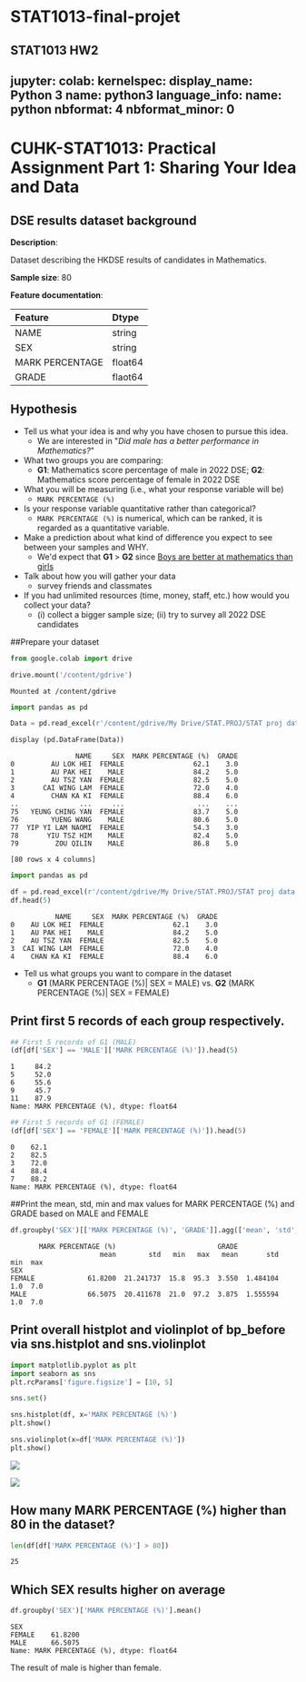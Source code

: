 # STAT1013-final-projet
STAT1013 HW2
---
jupyter:
  colab:
  kernelspec:
    display_name: Python 3
    name: python3
  language_info:
    name: python
  nbformat: 4
  nbformat_minor: 0
---

<div class="cell markdown" id="HKyU5zKzvAvS">

# CUHK-STAT1013: Practical Assignment Part 1: Sharing Your Idea and Data

</div>

<div class="cell markdown" id="ByrcqMDUvK10">

## DSE results dataset background

**Description**:

Dataset describing the HKDSE results of candidates in Mathematics.

**Sample size**: 80

**Feature documentation**:

| Feature         | Dtype   |
|:----------------|:--------|
| NAME            | string  |
| SEX             | string  |
| MARK PERCENTAGE | float64 |
| GRADE           | flaot64 |

</div>

<div class="cell markdown" id="qwsc2k2v2b1S">

## Hypothesis

-   Tell us what your idea is and why you have chosen to pursue this
    idea.
    -   We are interested in "*Did male has a better performance in
        Mathematics?*"
-   What two groups you are comparing:
    -   **G1**: Mathematics score percentage of male in 2022 DSE;
        **G2**: Mathematics score percentage of female in 2022 DSE
-   What you will be measuring (i.e., what your response variable will
    be)
    -   `MARK PERCENTAGE (%)`
-   Is your response variable quantitative rather than categorical?
    -   `MARK PERCENTAGE (%)` is numerical, which can be ranked, it is
        regarded as a quantitative variable.
-   Make a prediction about what kind of difference you expect to see
    between your samples and WHY.
    -   We'd expect that **G1** \> **G2** since [Boys are better at
        mathematics than
        girls](https://www.bbc.com/ukchina/trad/50863077)
-   Talk about how you will gather your data
    -   survey friends and classmates
-   If you had unlimited resources (time, money, staff, etc.) how would
    you collect your data?
    -   \(i\) collect a bigger sample size; (ii) try to survey all 2022
        DSE candidates

</div>

<div class="cell markdown" id="QuXJYRkv0dtF">

##Prepare your dataset

</div>

<div class="cell code" execution_count="4" id="7hhbuSNhKpUy">

``` python
from google.colab import drive
```

</div>

<div class="cell code" execution_count="3"
colab="{&quot;base_uri&quot;:&quot;https://localhost:8080/&quot;}"
id="PsPG3NvQKy7d" outputId="adada25d-d7e8-487b-9362-ea9c98722483">

``` python
drive.mount('/content/gdrive')
```

<div class="output stream stdout">

    Mounted at /content/gdrive

</div>

</div>

<div class="cell code" execution_count="5" id="kfH9WLGaK6wO">

``` python
import pandas as pd
```

</div>

<div class="cell code" execution_count="6" id="EyuGbT46s2Lg">

``` python
Data = pd.read_excel(r'/content/gdrive/My Drive/STAT.PROJ/STAT proj data.xlsx')
```

</div>

<div class="cell code" execution_count="7"
colab="{&quot;base_uri&quot;:&quot;https://localhost:8080/&quot;,&quot;height&quot;:419}"
id="cAAcTtvUuRsg" outputId="862062ed-8b62-49fa-e9e5-4c0294264999">

``` python
display (pd.DataFrame(Data))
```

<div class="output display_data">

                    NAME     SEX  MARK PERCENTAGE (%)  GRADE
    0         AU LOK HEI  FEMALE                 62.1    3.0
    1         AU PAK HEI    MALE                 84.2    5.0
    2         AU TSZ YAN  FEMALE                 82.5    5.0
    3       CAI WING LAM  FEMALE                 72.0    4.0
    4         CHAN KA KI  FEMALE                 88.4    6.0
    ..               ...     ...                  ...    ...
    75   YEUNG CHING YAN  FEMALE                 83.7    5.0
    76        YUENG WANG    MALE                 80.6    5.0
    77  YIP YI LAM NAOMI  FEMALE                 54.3    3.0
    78       YIU TSZ HIM    MALE                 82.4    5.0
    79         ZOU QILIN    MALE                 86.8    5.0

    [80 rows x 4 columns]

</div>

</div>

<div class="cell code" execution_count="8"
colab="{&quot;base_uri&quot;:&quot;https://localhost:8080/&quot;,&quot;height&quot;:204}"
id="ZFbX1zpn0_PA" outputId="5aa9d2cd-16cb-447e-c556-726664f92e8e">

``` python
import pandas as pd

df = pd.read_excel(r'/content/gdrive/My Drive/STAT.PROJ/STAT proj data.xlsx')
df.head(5)
```

<div class="output execute_result" execution_count="8">

               NAME     SEX  MARK PERCENTAGE (%)  GRADE
    0    AU LOK HEI  FEMALE                 62.1    3.0
    1    AU PAK HEI    MALE                 84.2    5.0
    2    AU TSZ YAN  FEMALE                 82.5    5.0
    3  CAI WING LAM  FEMALE                 72.0    4.0
    4    CHAN KA KI  FEMALE                 88.4    6.0

</div>

</div>

<div class="cell markdown" id="1nSZt2Vo7FZQ">

-   Tell us what groups you want to compare in the dataset
    -   **G1** (MARK PERCENTAGE (%)\| SEX = MALE) vs. **G2** (MARK
        PERCENTAGE (%)\| SEX = FEMALE)

</div>

<div class="cell markdown" id="VcMhos6_-Zwc">

## Print first 5 records of each group respectively.

</div>

<div class="cell code" execution_count="24"
colab="{&quot;base_uri&quot;:&quot;https://localhost:8080/&quot;}"
id="7OIR-toTtF1G" outputId="0f48a8a3-0cd3-4fba-f50c-40c41deba404">

``` python
## First 5 records of G1 (MALE)
(df[df['SEX'] == 'MALE']['MARK PERCENTAGE (%)']).head(5)
```

<div class="output execute_result" execution_count="24">

    1     84.2
    5     52.0
    6     55.6
    9     45.7
    11    87.9
    Name: MARK PERCENTAGE (%), dtype: float64

</div>

</div>

<div class="cell code" execution_count="25"
colab="{&quot;base_uri&quot;:&quot;https://localhost:8080/&quot;}"
id="J9iEjgHDtnoq" outputId="5172879f-9d39-4bdc-d42c-3fb258a3a891">

``` python
## First 5 records of G1 (FEMALE)
(df[df['SEX'] == 'FEMALE']['MARK PERCENTAGE (%)']).head(5)
```

<div class="output execute_result" execution_count="25">

    0    62.1
    2    82.5
    3    72.0
    4    88.4
    7    88.2
    Name: MARK PERCENTAGE (%), dtype: float64

</div>

</div>

<div class="cell markdown" id="Ot-ChS9vwOmA">

##Print the mean, std, min and max values for MARK PERCENTAGE (%) and
GRADE based on MALE and FEMALE

</div>

<div class="cell code" execution_count="27"
colab="{&quot;base_uri&quot;:&quot;https://localhost:8080/&quot;,&quot;height&quot;:173}"
id="AM_Z_lG5tx8F" outputId="1b825f30-5e09-4759-e1d9-7f91bf0769dc">

``` python
df.groupby('SEX')[['MARK PERCENTAGE (%)', 'GRADE']].agg(['mean', 'std', 'min', 'max'])
```

<div class="output execute_result" execution_count="27">

           MARK PERCENTAGE (%)                         GRADE                    
                          mean        std   min   max   mean       std  min  max
    SEX                                                                         
    FEMALE             61.8200  21.241737  15.8  95.3  3.550  1.484104  1.0  7.0
    MALE               66.5075  20.411678  21.0  97.2  3.875  1.555594  1.0  7.0

</div>

</div>

<div class="cell markdown" id="EFBunIVf36H1">

## Print overall histplot and violinplot of bp_before via sns.histplot and sns.violinplot

</div>

<div class="cell code" execution_count="51" id="kxYNuQx54Gxu">

``` python
import matplotlib.pyplot as plt
import seaborn as sns
plt.rcParams['figure.figsize'] = [10, 5]

sns.set()
```

</div>

<div class="cell code" execution_count="52"
colab="{&quot;base_uri&quot;:&quot;https://localhost:8080/&quot;,&quot;height&quot;:661}"
id="Kh81000G4RwQ" outputId="26b7d6e4-7313-478b-cde2-914cdb5097dd">

``` python
sns.histplot(df, x='MARK PERCENTAGE (%)')
plt.show()

sns.violinplot(x=df['MARK PERCENTAGE (%)'])
plt.show()
```

<div class="output display_data">

![](802581cc93111e08563e7059224a4836640ad34f.png)

</div>

<div class="output display_data">

![](5710cd37300c7438fd55a75b86e67a87c6ca1496.png)

</div>

</div>

<div class="cell markdown" id="upak4e1Q5Mro">

## How many MARK PERCENTAGE (%) higher than 80 in the dataset?

</div>

<div class="cell code" execution_count="57"
colab="{&quot;base_uri&quot;:&quot;https://localhost:8080/&quot;}"
id="pK9D-_RF5MWf" outputId="7c0bec80-7633-4e12-f06e-8cc7df3c0a79">

``` python
len(df[df['MARK PERCENTAGE (%)'] > 80])
```

<div class="output execute_result" execution_count="57">

    25

</div>

</div>

<div class="cell markdown" id="EnLLnwqmxbWj">

## Which SEX results higher on average

</div>

<div class="cell code" execution_count="28"
colab="{&quot;base_uri&quot;:&quot;https://localhost:8080/&quot;}"
id="MIU_b-Haxa-2" outputId="dc9be071-8d1a-4d4a-805e-88eb92f223f6">

``` python
df.groupby('SEX')['MARK PERCENTAGE (%)'].mean()
```

<div class="output execute_result" execution_count="28">

    SEX
    FEMALE    61.8200
    MALE      66.5075
    Name: MARK PERCENTAGE (%), dtype: float64

</div>

</div>

<div class="cell markdown" id="6srnB7p4yHwN">

The result of male is higher than female.

</div>
